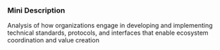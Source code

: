 ### Mini Description

Analysis of how organizations engage in developing and implementing technical standards, protocols, and interfaces that enable ecosystem coordination and value creation
